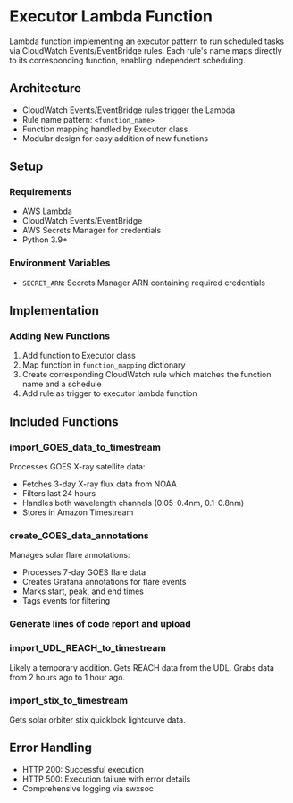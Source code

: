 # Executor Lambda Function

Lambda function implementing an executor pattern to run scheduled tasks via CloudWatch Events/EventBridge rules. Each rule's name maps directly to its corresponding function, enabling independent scheduling.

## Architecture

- CloudWatch Events/EventBridge rules trigger the Lambda
- Rule name pattern: `<function_name>`
- Function mapping handled by Executor class
- Modular design for easy addition of new functions

## Setup

### Requirements
- AWS Lambda
- CloudWatch Events/EventBridge
- AWS Secrets Manager for credentials
- Python 3.9+

### Environment Variables
- `SECRET_ARN`: Secrets Manager ARN containing required credentials

## Implementation

### Adding New Functions
1. Add function to Executor class
2. Map function in `function_mapping` dictionary
3. Create corresponding CloudWatch rule which matches the function name and a schedule
4. Add rule as trigger to executor lambda function

## Included Functions

### import_GOES_data_to_timestream
Processes GOES X-ray satellite data:
- Fetches 3-day X-ray flux data from NOAA
- Filters last 24 hours
- Handles both wavelength channels (0.05-0.4nm, 0.1-0.8nm)
- Stores in Amazon Timestream

### create_GOES_data_annotations
Manages solar flare annotations:
- Processes 7-day GOES flare data
- Creates Grafana annotations for flare events
- Marks start, peak, and end times
- Tags events for filtering

### Generate lines of code report and upload


### import_UDL_REACH_to_timestream
Likely a temporary addition. Gets REACH data from the UDL. Grabs data from 2 hours ago to 1 hour ago.


### import_stix_to_timestream
Gets solar orbiter stix quicklook lightcurve data.


## Error Handling
- HTTP 200: Successful execution
- HTTP 500: Execution failure with error details
- Comprehensive logging via swxsoc


